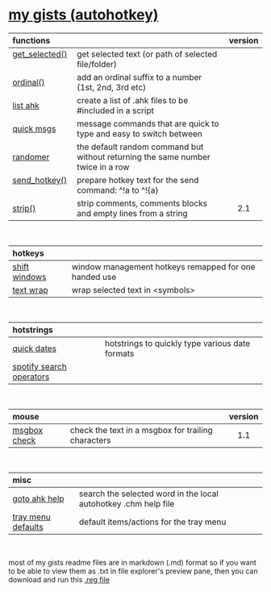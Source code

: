 # [my gists (autohotkey)](https://gist.github.com/davebrny/c500eeccbda8ecf8e983a7a4ad3dff7f)

| functions | &nbsp; | version |  
|:----------|:-------|:-------:|  
| [get_selected()](https://gist.github.com/davebrny/103504a50fb5285804213bd358957c32) &nbsp; | get selected text (or path of selected file/folder)  
| [ordinal()](https://gist.github.com/davebrny/a51dcb71f2ef652464bc863ea64aa5cc) &nbsp;   | add an ordinal suffix to a number (1st, 2nd, 3rd etc)  
| [list ahk](https://gist.github.com/davebrny/55de3ab40499e33e40324ac6a96b70c0) &nbsp;       | create a list of .ahk files to be #included in a script  
| [quick msgs](https://gist.github.com/davebrny/c8fc4dd7af299afe5ec8883faa28784a) &nbsp;     | message commands that are quick to type and easy to switch between  
| [randomer](https://gist.github.com/davebrny/564328c8cfd9f85987ed9d4d0578d423) &nbsp;     | the default random command but without returning the same number twice in a row  
| [send_hotkey()](https://gist.github.com/davebrny/ce25602584c77a50959334ce8ec2e989) &nbsp;  | prepare hotkey text for the send command: ^!a to ^!{a}  
| [strip()](https://gist.github.com/davebrny/13b4ab574fd125d732749b406c4351d5) &nbsp;        | strip comments, comments blocks and empty lines from a string  | 2.1 |  


&nbsp;



| hotkeys   | &nbsp; |  
|:----------|:-------|  
| [shift windows](https://gist.github.com/davebrny/e617d196502fa4d4fc4806edaef1a50a) &nbsp;   | window management hotkeys remapped for one handed use  
| [text wrap](https://gist.github.com/davebrny/088c48d6678617876b34f53571e92ee6) &nbsp;       | wrap selected text in \<symbols\>  


&nbsp;



| hotstrings | &nbsp; |  
|:-----------|:-------|  
| [quick dates](https://gist.github.com/davebrny/5155f65b53e50f4ddf615cd464c092a9)              | hotstrings to quickly type various date formats
| [spotify search operators](https://gist.github.com/davebrny/21b9f8147c82e66c913226ec6a8bc229) |  

&nbsp;



| mouse      | &nbsp; | version |  
|:-----------|:-------|:-------:|  
| [msgbox check](https://gist.github.com/davebrny/ab814d0427a67237008dd7888cc464bd) | check the text in a msgbox for trailing characters  | 1.1 |  

&nbsp;



| misc       | &nbsp; |  
|:-----------|:-------|  
| [goto ahk help](https://gist.github.com/davebrny/3ac1f359d3d033cfe3e072446cb3c401)   | search the selected word in the local autohotkey .chm help file  
| [tray menu defaults](https://gist.github.com/davebrny/63d8120c9f31c0505cfed1cfa9a6e68e) | default items/actions for the tray menu  

&nbsp;

most of my gists readme files are in markdown (.md) format so if you want to be able to view them as .txt in file explorer's preview pane, then you can download and run this [.reg file](https://gist.github.com/davebrny/97ecb29ac5808799e9cb233be24a2c88#file-md-file-explorer-preview-reg)
